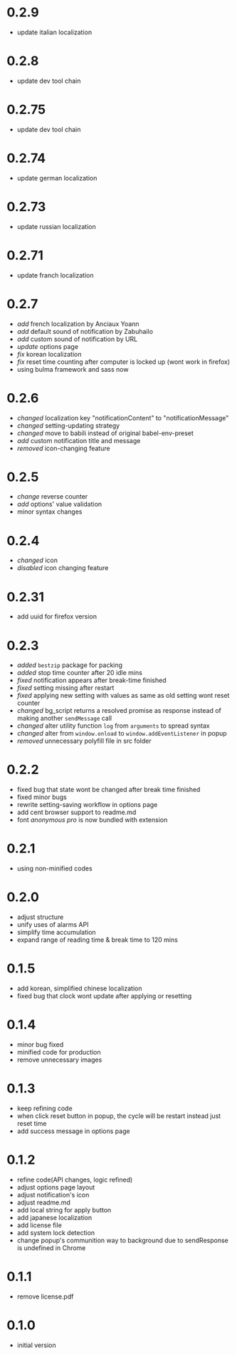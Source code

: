 # 0.2.9
- update italian localization

# 0.2.8
- update dev tool chain

# 0.2.75
- update dev tool chain

# 0.2.74
- update german localization

# 0.2.73
- update russian localization

# 0.2.71
- update franch localization

# 0.2.7
- *add* french localization by Anciaux Yoann
- *add* default sound of notification by Zabuhailo
- *add* custom sound of notification by URL
- *update* options page
- *fix* korean localization
- *fix* reset time counting after computer is locked up (wont work in firefox)
- using bulma framework and sass now

# 0.2.6
- *changed* localization key "notificationContent" to "notificationMessage"
- *changed* setting-updating strategy
- *changed* move to babili instead of original babel-env-preset
- *add* custom notification title and message
- *removed* icon-changing feature

# 0.2.5
- *change* reverse counter
- *add* options' value validation
- minor syntax changes

# 0.2.4
- *changed* icon
- *disabled* icon changing feature

# 0.2.31
- add uuid for firefox version

# 0.2.3
- *added* `bestzip` package for packing
- *added* stop time counter after 20 idle mins
- *fixed* notification appears after break-time finished
- *fixed* setting missing after restart
- *fixed* applying new setting with values as same as old setting wont reset counter
- *changed* bg_script returns a resolved promise as response instead of making another `sendMessage` call
- *changed* alter utility function `log` from `arguments` to spread syntax
- *changed* alter from `window.onload` to `window.addEventListener` in popup
- *removed* unnecessary polyfill file in src folder

# 0.2.2
- fixed bug that state wont be changed after break time finished
- fixed minor bugs
- rewrite setting-saving workflow in options page
- add cent browser support to readme.md
- font *anonymous pro* is now bundled with extension

# 0.2.1
- using non-minified codes

# 0.2.0
- adjust structure
- unify uses of alarms API
- simplify time accumulation
- expand range of reading time & break time to 120 mins

# 0.1.5
- add korean, simplified chinese localization
- fixed bug that clock wont update after applying or resetting

# 0.1.4
- minor bug fixed
- minified code for production
- remove unnecessary images

# 0.1.3
- keep refining code
- when click reset button in popup, the cycle will be restart instead just reset time
- add success message in options page

# 0.1.2
- refine code(API changes, logic refined)
- adjust options page layout
- adjust notification's icon
- adjust readme.md
- add local string for apply button
- add japanese localization
- add license file
- add system lock detection
- change popup's communition way to background due to sendResponse is undefined in Chrome

# 0.1.1
- remove license.pdf

# 0.1.0
- initial version